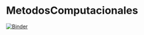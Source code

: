 # MetodosComputacionales

[![Binder](https://mybinder.org/badge_logo.svg)](https://mybinder.org/v2/gh/aherrera3/MetodosComputacionales.git/master)
